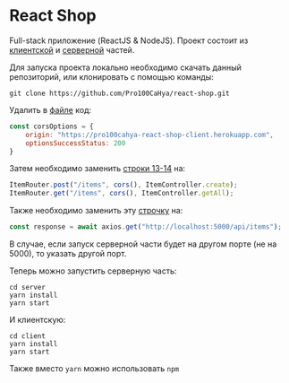 # React Shop

Full-stack приложение (ReactJS & NodeJS). Проект состоит из [клиентской](https://github.com/Pro100CaHya/react-shop/tree/main/client) и [серверной](https://github.com/Pro100CaHya/react-shop/tree/main/server) частей.

Для запуска проекта локально необходимо скачать данный репозиторий, или клонировать с помощью команды:
```
git clone https://github.com/Pro100CaHya/react-shop.git
```
Удалить в [файле](https://github.com/Pro100CaHya/react-shop/blob/main/server/routes/ItemRouter.js) код:
```javascript
const corsOptions = {
    origin: "https://pro100cahya-react-shop-client.herokuapp.com",
    optionsSuccessStatus: 200
}
```
Затем необходимо заменить [строки 13-14](https://github.com/Pro100CaHya/react-shop/blob/c6a064da5e6059c9259d99fb4d2cd01622dbeec8/server/routes/ItemRouter.js#L13) на:
```javascript
ItemRouter.post("/items", cors(), ItemController.create);
ItemRouter.get("/items", cors(), ItemController.getAll);
```
Также необходимо заменить эту [строчку](https://github.com/Pro100CaHya/react-shop/blob/4bcdbfd455b490e2d255307e60b528c803a377da/client/src/API/ItemService.js#L7) на:
```javascript
const response = await axios.get("http://localhost:5000/api/items");
```
В случае, если запуск серверной части будет на другом порте (не на 5000), то указать другой порт.

Теперь можно запустить серверную часть:
```
cd server
yarn install
yarn start
```
И клиентскую:
```
cd client
yarn install
yarn start
```
Также вместо `yarn` можно использовать `npm`
